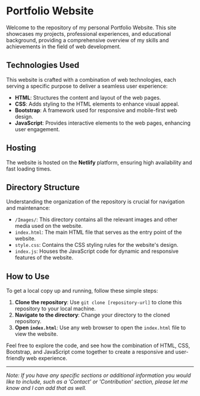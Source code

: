 # Portfolio Website

Welcome to the repository of my personal Portfolio Website. This site showcases my projects, professional experiences, and educational background, providing a comprehensive overview of my skills and achievements in the field of web development.

## Technologies Used

This website is crafted with a combination of web technologies, each serving a specific purpose to deliver a seamless user experience:

- **HTML**: Structures the content and layout of the web pages.
- **CSS**: Adds styling to the HTML elements to enhance visual appeal.
- **Bootstrap**: A framework used for responsive and mobile-first web design.
- **JavaScript**: Provides interactive elements to the web pages, enhancing user engagement.

## Hosting

The website is hosted on the **Netlify** platform, ensuring high availability and fast loading times.

## Directory Structure

Understanding the organization of the repository is crucial for navigation and maintenance:

- `/Images/`: This directory contains all the relevant images and other media used on the website. 
- `index.html`: The main HTML file that serves as the entry point of the website.
- `style.css`: Contains the CSS styling rules for the website's design.
- `index.js`: Houses the JavaScript code for dynamic and responsive features of the website.

## How to Use

To get a local copy up and running, follow these simple steps:

1. **Clone the repository**: Use `git clone [repository-url]` to clone this repository to your local machine.
2. **Navigate to the directory**: Change your directory to the cloned repository.
3. **Open `index.html`**: Use any web browser to open the `index.html` file to view the website.

Feel free to explore the code, and see how the combination of HTML, CSS, Bootstrap, and JavaScript come together to create a responsive and user-friendly web experience.

---

*Note: If you have any specific sections or additional information you would like to include, such as a 'Contact' or 'Contribution' section, please let me know and I can add that as well.*